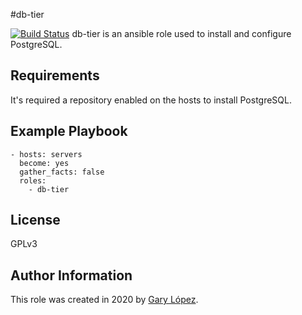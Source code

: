 #db-tier

[![Build Status](https://travis-ci.org/joemccann/dillinger.svg?branch=master)](https://travis-ci.org/joemccann/dillinger)
db-tier is an ansible role used to install and configure PostgreSQL.

Requirements
------------
It's required a repository enabled on the hosts to install PostgreSQL.

Example Playbook
----------------
    - hosts: servers
	  become: yes
	  gather_facts: false
      roles:
        - db-tier

License
-------
GPLv3

Author Information
------------------
This role was created in 2020 by [Gary López](https://github.com/gglm92 "Gary López").
